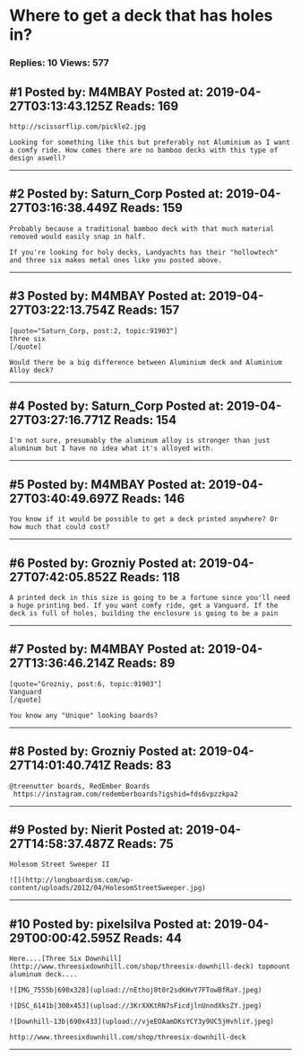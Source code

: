 # Where to get a deck that has holes in?

### Replies: 10 Views: 577

## \#1 Posted by: M4MBAY Posted at: 2019-04-27T03:13:43.125Z Reads: 169

```
http://scissorflip.com/pickle2.jpg
 
Looking for something like this but preferably not Aluminium as I want a comfy ride. How comes there are no bamboo decks with this type of design aswell?
```

---
## \#2 Posted by: Saturn_Corp Posted at: 2019-04-27T03:16:38.449Z Reads: 159

```
Probably because a traditional bamboo deck with that much material removed would easily snap in half. 

If you're looking for holy decks, Landyachts has their "hollowtech" and three six makes metal ones like you posted above.
```

---
## \#3 Posted by: M4MBAY Posted at: 2019-04-27T03:22:13.754Z Reads: 157

```
[quote="Saturn_Corp, post:2, topic:91903"]
three six
[/quote]

Would there be a big difference between Aluminium deck and Aluminium Alloy deck?
```

---
## \#4 Posted by: Saturn_Corp Posted at: 2019-04-27T03:27:16.771Z Reads: 154

```
I'm not sure, presumably the aluminum alloy is stronger than just aluminum but I have no idea what it's alloyed with.
```

---
## \#5 Posted by: M4MBAY Posted at: 2019-04-27T03:40:49.697Z Reads: 146

```
You know if it would be possible to get a deck printed anywhere? Or how much that could cost?
```

---
## \#6 Posted by: Grozniy Posted at: 2019-04-27T07:42:05.852Z Reads: 118

```
A printed deck in this size is going to be a fortune since you'll need a huge printing bed. If you want comfy ride, get a Vanguard. If the deck is full of holes, building the enclosure is going to be a pain
```

---
## \#7 Posted by: M4MBAY Posted at: 2019-04-27T13:36:46.214Z Reads: 89

```
[quote="Grozniy, post:6, topic:91903"]
Vanguard
[/quote]

You know any "Unique" looking boards?
```

---
## \#8 Posted by: Grozniy Posted at: 2019-04-27T14:01:40.741Z Reads: 83

```
@treenutter boards, RedEmber Boards
 https://instagram.com/redemberboards?igshid=fds6vpzzkpa2
```

---
## \#9 Posted by: Nierit Posted at: 2019-04-27T14:58:37.487Z Reads: 75

```
Holesom Street Sweeper II

![](http://longboardism.com/wp-content/uploads/2012/04/HolesomStreetSweeper.jpg)
```

---
## \#10 Posted by: pixelsilva Posted at: 2019-04-29T00:00:42.595Z Reads: 44

```
Here....[Three Six Downhill](http://www.threesixdownhill.com/shop/threesix-downhill-deck) topmount aluminum deck....

![IMG_7555b|690x328](upload://nEthoj0t0r2sdKHvY7FTowBfRaY.jpeg) 

![DSC_6141b|300x453](upload://3KrXXKtRN7sFicdjlnUnndXksZY.jpeg) 

![Downhill-13b|690x433](upload://vjeEOAamDKsYCY3y9UC5jHvhliY.jpeg) 

http://www.threesixdownhill.com/shop/threesix-downhill-deck
```

---
